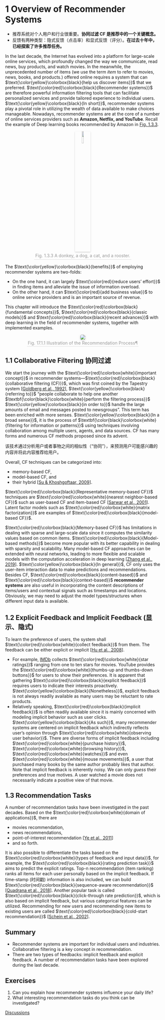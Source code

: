 # 1 Overview of Recommender Systems

- 推荐系统对个人用户和行业很重要。**协同过滤 CF 是推荐中的一个关键概念。**
- 反馈有两种类型：隐式反馈（点击率）和显式反馈（评分）。**在过去十年中，已经探索了许多推荐任务。**

In the last decade, the Internet has evolved into a platform for large-scale online services, which profoundly changed the way we communicate, read news, buy products, and watch movies. In the meanwhile, the unprecedented number of items (we use the term *item* to refer to movies, news, books, and products.) offered online requires a system that can $\text{\color{yellow}\colorbox{black}{help us discover items}}$ that we preferred. $\text{\color{red}\colorbox{black}{Recommender systems}}$ are therefore powerful information filtering tools that can facilitate personalized services and provide tailored experience to individual users. $\text{\color{yellow}\colorbox{black}{In short}}$, recommender systems play a pivotal role in utilizing the wealth of data available to make choices manageable. Nowadays, recommender systems are at the core of a number of online services providers such as **Amazon, Netflix, and YouTube**. Recall the example of Deep learning books recommended by Amazon in [Fig. 1.3.3]().

<center>
    <img style="border-radius: 0.1125em;
    box-shadow: 0 2px 4px 0 rgba(34,36,38,.12),0 2px 4px 0 rgba(34,36,38,.08);" 
    src="https://d2l.ai/_images/stackedanimals.png" width = "10%"/>
    <br>
    <div style="color:orange; border-bottom: 1px solid #d9d9d9;
    display: inline-block;
    color: #999;
    padding: 4px;">
      Fig. 1.3.3 A donkey, a dog, a cat, and a rooster.
  	</div>
</center>

The $\text{\color{yellow}\colorbox{black}{benefits}}$ of employing recommender systems are two-folds:

- On the one hand, it can largely $\text{\color{red}{reduce users’ effort}}$ in finding items and alleviate the issue of information overload.
- On the other hand, it can $\text{\color{red}{add business value}}$ to online service providers and is an important source of revenue.

This chapter will introduce the $\text{\color{red}\colorbox{black}{fundamental concepts}}$, $\text{\color{red}\colorbox{black}{classic models}}$ and $\text{\color{red}\colorbox{black}{recent advances}}$ with deep learning in the field of recommender systems, together with implemented examples.

<center>
    <img style="border-radius: 0.3125em;
    box-shadow: 0 2px 4px 0 rgba(34,36,38,.12),0 2px 10px 0 rgba(34,36,38,.08);" 
    src="https://d2l.ai/_images/rec-intro.svg"/>
    <br>
    <div style="color:orange; border-bottom: 1px solid #d9d9d9;
    display: inline-block;
    color: #999;
    padding: 2px;">
      Fig. 17.1.1 Illustration of the Recommendation Process¶
  	</div>
</center>

## 1.1 Collaborative Filtering 协同过滤

We start the journey with the $\text{\color{red}\colorbox{white}{important concept}}$ in recommender systems—$\text{\color{red}\colorbox{black}{collaborative filtering (CF)}}$, which was first coined by the Tapestry system [[Goldberg et al., 1992](https://d2l.ai/chapter_references/zreferences.html#id86 "Goldberg, D., Nichols, D., Oki, B. M., & Terry, D. (1992). Using collaborative filtering to weave an information tapestry. Communications of the ACM, 35(12), 61–71.")], $\text{\color{yellow}\colorbox{black}{referring to}}$ “people collaborate to help one another $\textbf{\color{black}\colorbox{white}{perform the filtering process}}$ $\text{\color{yellow}\colorbox{black}{in order to}}$ handle the large amounts of email and messages posted to newsgroups”. This term has been enriched with more senses. $\text{\color{yellow}\colorbox{black}{In a broad sense}}$, it is the process of $\textbf{\color{black}\colorbox{white}{filtering for information or patterns}}$ using techniques involving collaboration among multiple users, agents, and data sources. CF has many forms and numerous CF methods proposed since its advent.

该技术通过分析用户或者事物之间的相似性（“协同”），来预测用户可能感兴趣的内容并将此内容推荐给用户。

Overall, CF techniques can be categorized into:

- memory-based CF,
- model-based CF, and
- their hybrid [[Su &amp; Khoshgoftaar, 2009](https://d2l.ai/chapter_references/zreferences.html#id262 "Su, X., & Khoshgoftaar, T. M. (2009). A survey of collaborative filtering techniques. Advances in artificial intelligence, 2009.")].

$\text{\color{red}\colorbox{black}{Representative memory-based CF}}$ techniques are $\text{\color{red}\colorbox{white}{nearest neighbor-based CF}}$ such as user-based CF and item-based CF [[Sarwar et al., 2001](https://d2l.ai/chapter_references/zreferences.html#id242 "Sarwar, B. M., Karypis, G., Konstan, J. A., Riedl, J., & others. (2001). Item-based collaborative filtering recommendation algorithms. Www, 1, 285–295.")]. Latent factor models such as $\text{\color{red}\colorbox{white}{matrix factorization}}$ are examples of $\text{\color{red}\colorbox{black}{model-based CF}}$.

$\text{\color{red}\colorbox{black}{Memory-based CF}}$ has limitations in dealing with sparse and large-scale data since it computes the similarity values based on common items. $\text{\color{red}\colorbox{black}{Model-based methods}}$ become more popular with its better capability in dealing with sparsity and scalability. Many model-based CF approaches can be extended with neural networks, leading to more flexible and scalable models with the computation acceleration in deep learning [[Zhang et al., 2019](https://d2l.ai/chapter_references/zreferences.html#id327 "Zhang, S., Yao, L., Sun, A., & Tay, Y. (2019). Deep learning based recommender system: a survey and new perspectives. ACM Computing Surveys (CSUR), 52(1), 5.")]. $\text{\color{yellow}\colorbox{black}{In general}}$, CF only uses the user-item interaction data to make predictions and recommendations. Besides CF, $\text{\color{red}\colorbox{black}{content-based}}$ and $\text{\color{red}\colorbox{black}{context-based}}$ **recommender systems** are also useful in incorporating the content descriptions of items/users and contextual signals such as timestamps and locations. Obviously, we may need to adjust the model types/structures when different input data is available.

## 1.2 Explicit Feedback and Implicit Feedback (显示、隐式)

To learn the preference of users, the system shall $\text{\color{red}\colorbox{white}{collect feedback}}$ from them. The feedback can be either explicit or implicit [[Hu et al., 2008](https://d2l.ai/chapter_references/zreferences.html#id118 "Hu, Y., Koren, Y., & Volinsky, C. (2008). Collaborative filtering for implicit feedback datasets. 2008 Eighth IEEE International Conference on Data Mining (pp. 263–272).")].

- For example, [IMDb](https://www.imdb.com/) collects $\text{\color{red}\colorbox{white}{star ratings}}$ ranging from one to ten stars for movies. YouTube provides the $\text{\color{red}\colorbox{white}{thumbs-up and thumbs-down buttons}}$ for users to show their preferences. It is apparent that gathering $\text{\color{red}\colorbox{black}{explicit feedback}}$ requires users to indicate their interests proactively. $\text{\color{yellow}\colorbox{black}{Nonetheless}}$, explicit feedback is not always readily available as many users may be reluctant to rate products.
- Relatively speaking, $\text{\color{red}\colorbox{black}{implicit feedback}}$ is often readily available since it is mainly concerned with modeling implicit behavior such as user clicks. $\text{\color{yellow}\colorbox{black}{As such}}$, many recommender systems are centered on implicit feedback which indirectly reflects user’s opinion through $\text{\color{red}\colorbox{white}{observing user behavior}}$. There are diverse forms of implicit feedback including $\text{\color{red}\colorbox{white}{purchase history}}$, $\text{\color{red}\colorbox{white}{browsing history}}$, $\text{\color{red}\colorbox{white}{watches}}$ and even $\text{\color{red}\colorbox{white}{mouse movements}}$, a user that purchased many books by the same author probably likes that author. Note that implicit feedback is inherently noisy. We can only *guess* their preferences and true motives. A user watched a movie does not necessarily indicate a positive view of that movie.

## 1.3 Recommendation Tasks

A number of recommendation tasks have been investigated in the past decades. Based on the $\text{\color{red}\colorbox{white}{domain of applications}}$, there are

- movies recommendation,
- news recommendations,
- point-of-interest recommendation [[Ye et al., 2011](https://d2l.ai/chapter_references/zreferences.html#id318 "Ye, M., Yin, P., Lee, W.-C., & Lee, D.-L. (2011). Exploiting geographical influence for collaborative point-of-interest recommendation. Proceedings of the 34th international ACM SIGIR conference on Research and development in Information Retrieval (pp. 325–334).")]
- and so forth.

It is also possible to differentiate the tasks based on the $\text{\color{red}\colorbox{white}{types of feedback and input data}}$, for example, the $\text{\color{red}\colorbox{black}{rating prediction task}}$ aims to predict the explicit ratings. Top-n recommendation (item ranking) ranks all items for each user personally based on the implicit feedback. If time-stamp (时间戳) information is also included, we can build $\text{\color{red}\colorbox{black}{sequence-aware recommendation}}$ [[Quadrana et al., 2018](https://d2l.ai/chapter_references/zreferences.html#id214 "Quadrana, M., Cremonesi, P., & Jannach, D. (2018). Sequence-aware recommender systems. ACM Computing Surveys (CSUR), 51(4), 66.")]. Another popular task is called $\text{\color{red}\colorbox{black}{click-through rate prediction}}$, which is also based on implicit feedback, but various categorical features can be utilized. Recommending for new users and recommending new items to existing users are called $\text{\color{red}\colorbox{black}{cold-start recommendation}}$ [[Schein et al., 2002](https://d2l.ai/chapter_references/zreferences.html#id243 "Schein, A. I., Popescul, A., Ungar, L. H., & Pennock, D. M. (2002). Methods and metrics for cold-start recommendations. Proceedings of the 25th annual international ACM SIGIR conference on Research and development in information retrieval (pp. 253–260).")].

## Summary

* Recommender systems are important for individual users and industries. Collaborative filtering is a key concept in recommendation.
* There are two types of feedbacks: implicit feedback and explicit feedback.  A number of recommendation tasks have been explored during the last decade.

## Exercises

1. Can you explain how recommender systems influence your daily life?
2. What interesting recommendation tasks do you think can be investigated?

[Discussions](https://discuss.d2l.ai/t/398)

